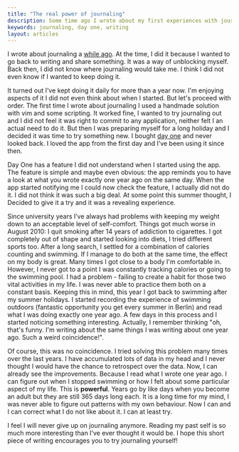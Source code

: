 ```yaml
---
title: "The real power of journaling"
description: Some time ago I wrote about my first experiences with journaling. Now, it's more than one year I'm doing it and it changed everything
keywords: journaling, day one, writing
layout: articles
---
```

I wrote about journaling a [while ago](/what-im-learning-with-journaling). At
the time, I did it because I wanted to go back to writing and share something.
It was a way of unblocking myself. Back then, I did not know where journaling
would take me. I think I did not even know if I wanted to keep doing it.

It turned out I’ve kept doing it daily for more than a year now. I'm enjoying
aspects of it I did not even think about when I started. But let's proceed
with order. The first time I wrote about journaling I used a handmade solution
with vim and some scripting. It worked fine, I wanted to try journaling out
and I did not feel it was right to commit to any application, neither felt I
an actual need to do it. But then I was preparing myself for a long holiday
and I decided it was time to try something new. I bought [day
one](http://dayoneapp.com/) and never looked back. I loved the app from the
first day and I’ve been using it since then.

Day One has a feature I did not understand when I started using the app.  The
feature is simple and maybe even obvious: the app reminds you to have a look
at what you wrote exactly one year ago on the same day. When the app started
notifying me I could now check the feature, I actually did not do it.  I did
not think it was such a big deal. At some point this summer thought, I Decided
to give it a try and it was a revealing experience.

Since university years I’ve always had problems with keeping my weight down to
an acceptable level of self-comfort. Things got much worse in August 2010: I
quit smoking after 14 years of addiction to cigarettes. I got completely out
of shape and started looking into diets, I tried different sports too. After a
long search, I settled for a combination of calories counting and swimming. If
I manage to do both at the same time, the effect on my body is great. Many
times I got close to a body I'm comfortable in. However, I never got to a
point I was constantly tracking calories or going to the swimming pool. I had
a problem - failing to create a habit for those two vital activities in my
life. I was never able to practice them both on a constant basis. Keeping this
in mind, this year I got back to swimming after my summer holidays. I started
recording the experience of swimming outdoors (fantastic opportunity you get
every summer in Berlin) and read what I was doing exactly one year ago. A few
days in this process and I started noticing something interesting. Actually, I
remember thinking "oh, that's funny. I'm writing about the same things I was
writing about one year ago. Such a weird coincidence!".

Of course, this was no coincidence. I tried solving this problem many times
over the last years. I have accumulated lots of data in my head and I never
thought I would have the chance to retrospect over the data. Now, I can
already see the improvements. Because I read what I wrote one year ago. I can
figure out when I stopped swimming or how I felt about some particular aspect
of my life. This is **powerful**. Years go by like days when you become an
adult but they are still 365 days long each. It is a long time for my mind, I
was never able to figure out patterns with my own behaviour. Now I can and I
can correct what I do not like about it. I can at least try.

I feel I will never give up on journaling anymore.  Reading my past self is so
much more interesting than I’ve ever thought it would be. I hope this short
piece of writing encourages you to try journaling yourself!
